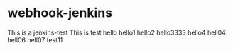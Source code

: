 # webhook-jenkins
This is a jenkins-test
This is test
hello
hello1
hello2
hello3333
hello4
hell04
hell06
hell07
test11
